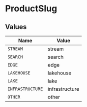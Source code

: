 # ProductSlug


## Values

| Name             | Value            |
| ---------------- | ---------------- |
| `STREAM`         | stream           |
| `SEARCH`         | search           |
| `EDGE`           | edge             |
| `LAKEHOUSE`      | lakehouse        |
| `LAKE`           | lake             |
| `INFRASTRUCTURE` | infrastructure   |
| `OTHER`          | other            |